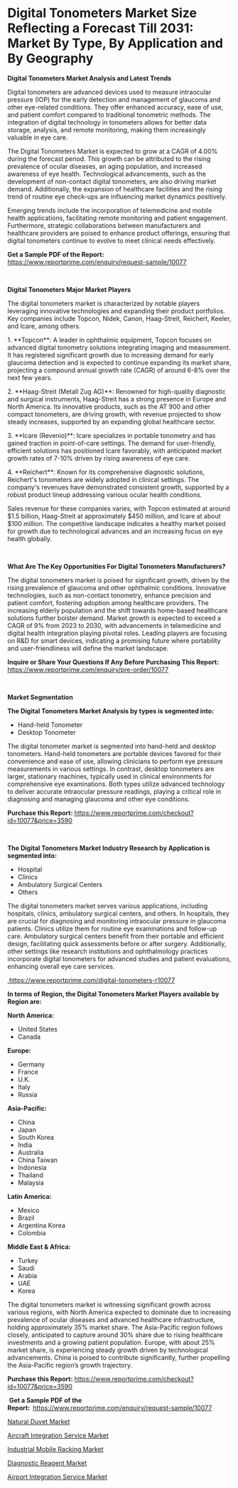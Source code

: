 <p><h1>Digital Tonometers Market Size Reflecting a Forecast Till 2031: Market By Type, By Application and By Geography</h1></p><p><strong>Digital Tonometers Market Analysis and Latest Trends</strong></p>
<p><p>Digital tonometers are advanced devices used to measure intraocular pressure (IOP) for the early detection and management of glaucoma and other eye-related conditions. They offer enhanced accuracy, ease of use, and patient comfort compared to traditional tonometric methods. The integration of digital technology in tonometers allows for better data storage, analysis, and remote monitoring, making them increasingly valuable in eye care.</p><p>The Digital Tonometers Market is expected to grow at a CAGR of 4.00% during the forecast period. This growth can be attributed to the rising prevalence of ocular diseases, an aging population, and increased awareness of eye health. Technological advancements, such as the development of non-contact digital tonometers, are also driving market demand. Additionally, the expansion of healthcare facilities and the rising trend of routine eye check-ups are influencing market dynamics positively.</p><p>Emerging trends include the incorporation of telemedicine and mobile health applications, facilitating remote monitoring and patient engagement. Furthermore, strategic collaborations between manufacturers and healthcare providers are poised to enhance product offerings, ensuring that digital tonometers continue to evolve to meet clinical needs effectively.</p></p>
<p><strong>Get a Sample PDF of the Report:&nbsp;</strong> <a href="https://www.reportprime.com/enquiry/request-sample/10077?utm_campaign=1835&utm_medium=2&utm_source=Github&utm_content=ia&utm_term=28112024&utm_id=digital-tonometers">https://www.reportprime.com/enquiry/request-sample/10077</a></p>
<p>&nbsp;</p>
<p><strong>Digital Tonometers Major Market Players</strong></p>
<p><p>The digital tonometers market is characterized by notable players leveraging innovative technologies and expanding their product portfolios. Key companies include Topcon, Nidek, Canon, Haag-Streit, Reichert, Keeler, and Icare, among others.</p><p>1. **Topcon**: A leader in ophthalmic equipment, Topcon focuses on advanced digital tonometry solutions integrating imaging and measurement. It has registered significant growth due to increasing demand for early glaucoma detection and is expected to continue expanding its market share, projecting a compound annual growth rate (CAGR) of around 6-8% over the next few years.</p><p>2. **Haag-Streit (Metall Zug AG)**: Renowned for high-quality diagnostic and surgical instruments, Haag-Streit has a strong presence in Europe and North America. Its innovative products, such as the AT 900 and other compact tonometers, are driving growth, with revenue projected to show steady increases, supported by an expanding global healthcare sector.</p><p>3. **Icare (Revenio)**: Icare specializes in portable tonometry and has gained traction in point-of-care settings. The demand for user-friendly, efficient solutions has positioned Icare favorably, with anticipated market growth rates of 7-10% driven by rising awareness of eye care.</p><p>4. **Reichert**: Known for its comprehensive diagnostic solutions, Reichert's tonometers are widely adopted in clinical settings. The company's revenues have demonstrated consistent growth, supported by a robust product lineup addressing various ocular health conditions.</p><p>Sales revenue for these companies varies, with Topcon estimated at around $1.5 billion, Haag-Streit at approximately $450 million, and Icare at about $100 million. The competitive landscape indicates a healthy market poised for growth due to technological advances and an increasing focus on eye health globally.</p></p>
<p>&nbsp;</p>
<p><strong>What Are The Key Opportunities For Digital Tonometers Manufacturers?</strong></p>
<p><p>The digital tonometers market is poised for significant growth, driven by the rising prevalence of glaucoma and other ophthalmic conditions. Innovative technologies, such as non-contact tonometry, enhance precision and patient comfort, fostering adoption among healthcare providers. The increasing elderly population and the shift towards home-based healthcare solutions further bolster demand. Market growth is expected to exceed a CAGR of 9% from 2023 to 2030, with advancements in telemedicine and digital health integration playing pivotal roles. Leading players are focusing on R&D for smart devices, indicating a promising future where portability and user-friendliness will define the market landscape.</p></p>
<p><strong>Inquire or Share Your Questions If Any Before Purchasing This Report:</strong> <a href="https://www.reportprime.com/enquiry/pre-order/10077?utm_campaign=1835&utm_medium=2&utm_source=Github&utm_content=ia&utm_term=28112024&utm_id=digital-tonometers">https://www.reportprime.com/enquiry/pre-order/10077</a></p>
<p>&nbsp;</p>
<p><strong>Market Segmentation</strong></p>
<p><strong>The Digital Tonometers Market Analysis by types is segmented into:</strong></p>
<p><ul><li>Hand-held Tonometer</li><li>Desktop Tonometer</li></ul></p>
<p><p>The digital tonometer market is segmented into hand-held and desktop tonometers. Hand-held tonometers are portable devices favored for their convenience and ease of use, allowing clinicians to perform eye pressure measurements in various settings. In contrast, desktop tonometers are larger, stationary machines, typically used in clinical environments for comprehensive eye examinations. Both types utilize advanced technology to deliver accurate intraocular pressure readings, playing a critical role in diagnosing and managing glaucoma and other eye conditions.</p></p>
<p><strong>Purchase this Report:&nbsp;</strong><a href="https://www.reportprime.com/checkout?id=10077&price=3590&utm_campaign=1835&utm_medium=2&utm_source=Github&utm_content=ia&utm_term=28112024&utm_id=digital-tonometers">https://www.reportprime.com/checkout?id=10077&price=3590</a></p>
<p>&nbsp;</p>
<p><strong>The Digital Tonometers Market Industry Research by Application is segmented into:</strong></p>
<p><ul><li>Hospital</li><li>Clinics</li><li>Ambulatory Surgical Centers</li><li>Others</li></ul></p>
<p><p>The digital tonometers market serves various applications, including hospitals, clinics, ambulatory surgical centers, and others. In hospitals, they are crucial for diagnosing and monitoring intraocular pressure in glaucoma patients. Clinics utilize them for routine eye examinations and follow-up care. Ambulatory surgical centers benefit from their portable and efficient design, facilitating quick assessments before or after surgery. Additionally, other settings like research institutions and ophthalmology practices incorporate digital tonometers for advanced studies and patient evaluations, enhancing overall eye care services.</p></p>
<p><a href="https://www.reportprime.com/digital-tonometers-r10077?utm_campaign=1835&utm_medium=2&utm_source=Github&utm_content=ia&utm_term=28112024&utm_id=digital-tonometers">&nbsp;https://www.reportprime.com/digital-tonometers-r10077</a></p>
<p><strong>In terms of Region, the Digital Tonometers Market Players available by Region are:</strong></p>
<p>
    <p> <strong> North America: </strong>
        <ul>
            <li>United States</li>
            <li>Canada</li>
        </ul>
        </p> 
    <p> <strong> Europe: </strong>
        <ul>
            <li>Germany</li>
            <li>France</li>
            <li>U.K.</li>
            <li>Italy</li>
            <li>Russia</li>
        </ul>
        </p> 
    <p> <strong> Asia-Pacific: </strong>
        <ul>
            <li>China</li>
            <li>Japan</li>
            <li>South Korea</li>
            <li>India</li>
            <li>Australia</li>
            <li>China Taiwan</li>
            <li>Indonesia</li>
            <li>Thailand</li>
            <li>Malaysia</li>
        </ul>
        </p> 
    <p> <strong> Latin America: </strong>
        <ul>
            <li>Mexico</li>
            <li>Brazil</li>
            <li>Argentina Korea</li>
            <li>Colombia</li>
        </ul>
        </p> 
    <p> <strong> Middle East & Africa: </strong>
        <ul>
            <li>Turkey</li>
            <li>Saudi</li>
            <li>Arabia</li>
            <li>UAE</li>
            <li>Korea</li>
        </ul>
    </p>
    </p>
<p><p>The digital tonometers market is witnessing significant growth across various regions, with North America expected to dominate due to increasing prevalence of ocular diseases and advanced healthcare infrastructure, holding approximately 35% market share. The Asia-Pacific region follows closely, anticipated to capture around 30% share due to rising healthcare investments and a growing patient population. Europe, with about 25% market share, is experiencing steady growth driven by technological advancements. China is poised to contribute significantly, further propelling the Asia-Pacific region’s growth trajectory.</p></p>
<p><strong>Purchase this Report: </strong><a href="https://www.reportprime.com/checkout?id=10077&price=3590&utm_campaign=1835&utm_medium=2&utm_source=Github&utm_content=ia&utm_term=28112024&utm_id=digital-tonometers">https://www.reportprime.com/checkout?id=10077&price=3590</a></p>
<p>&nbsp;<strong>Get a Sample PDF of the Report:&nbsp;&nbsp;</strong><a href="https://www.reportprime.com/enquiry/request-sample/10077?utm_campaign=1835&utm_medium=2&utm_source=Github&utm_content=ia&utm_term=28112024&utm_id=digital-tonometers">https://www.reportprime.com/enquiry/request-sample/10077</a></p>
<p><strong></strong></p>
<p><p><a href="https://www.linkedin.com/pulse/natural-duvet-market-insights-cover-both-historical-trends-future-pm8lf?utm_campaign=1835&utm_medium=2&utm_source=Github&utm_content=ia&utm_term=28112024&utm_id=digital-tonometers">Natural Duvet Market</a></p><p><a href="https://issuu.com/reportprime-2/docs/aircraft-integration-service-market_fc10935478f38e?utm_campaign=1835&utm_medium=2&utm_source=Github&utm_content=ia&utm_term=28112024&utm_id=digital-tonometers">Aircraft Integration Service Market</a></p><p><a href="https://www.linkedin.com/pulse/industrial-mobile-racking-market-analysis-report-2024-2031-5miuf?utm_campaign=1835&utm_medium=2&utm_source=Github&utm_content=ia&utm_term=28112024&utm_id=digital-tonometers">Industrial Mobile Racking Market</a></p><p><a href="https://www.linkedin.com/pulse/overview-diagnostic-reagentmarket-industryshowing-growth-prpxf?utm_campaign=1835&utm_medium=2&utm_source=Github&utm_content=ia&utm_term=28112024&utm_id=digital-tonometers">Diagnostic Reagent Market</a></p><p><a href="https://issuu.com/reportprime-2/docs/airport-integration-service-market-_853bd2d84ef668?utm_campaign=1835&utm_medium=2&utm_source=Github&utm_content=ia&utm_term=28112024&utm_id=digital-tonometers">Airport Integration Service Market</a></p></p>